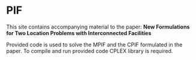 # PIF
This site contains accompanying material to the paper:
**New Formulations for Two Location Problems with Interconnected Facilities**

Provided code is used to solve the MPIF and the CPIF formulated in the paper. 
To compile and run provided code CPLEX library is required. 
